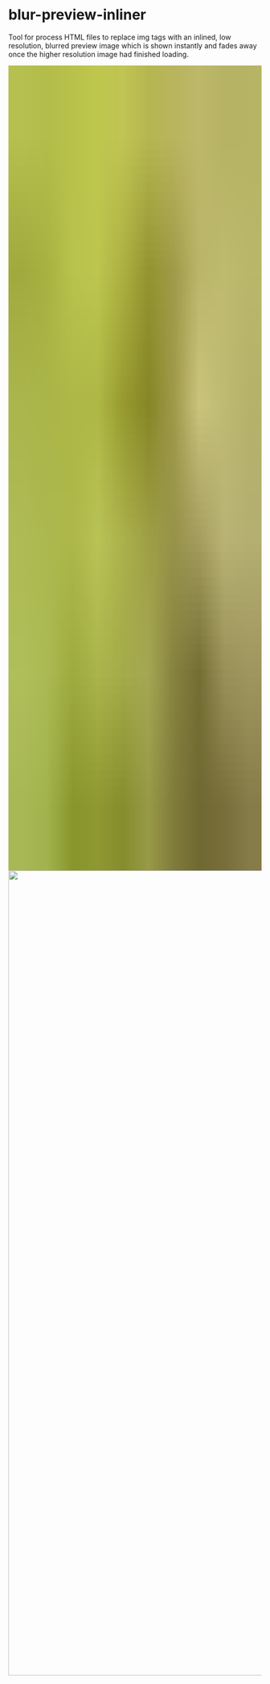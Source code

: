 <script>
    function onImgLoad(img) {
        img.classList.add('loaded');
        setTimeout(()=>{img.parentNode.children[0].remove()}, 2000);
    }
</script>

# blur-preview-inliner
Tool for process HTML files to replace img tags with an inlined, low resolution, blurred preview image which is shown instantly and fades away once the higher resolution image had finished loading.


<div class="blur-img-container">
    <img class="preview" src="data:image/jpeg;base64,/9j/2wBDAAYEBQYFBAYGBQYHBwYIChAKCgkJChQODwwQFxQYGBcUFhYaHSUfGhsjHBYWICwgIyYnKSopGR8tMC0oMCUoKSj/2wBDAQcHBwoIChMKChMoGhYaKCgoKCgoKCgoKCgoKCgoKCgoKCgoKCgoKCgoKCgoKCgoKCgoKCgoKCgoKCgoKCgoKCj/wAARCAAGAAoDASIAAhEBAxEB/8QAFgABAQEAAAAAAAAAAAAAAAAAAAIG/8QAHxAAAgAGAwEAAAAAAAAAAAAAAQIAAwUREhMUIUEx/8QAFQEBAQAAAAAAAAAAAAAAAAAAAwb/xAAZEQACAwEAAAAAAAAAAAAAAAACIQABA0H/2gAMAwEAAhEDEQA/ANBVqtxZeSbTobLEmwf50ffYla+kxQ4kuAwuBcdQhEfiAlm67GFi5//Z" height="1600" width="2560">
    <img class="sharp" onload="onImgLoad(this)" src="http://kingofwallpapers.com/animal/animal-021.jpg" height="1600" width="2560">
</div>